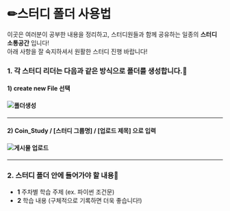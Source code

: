 # ✏스터디 폴더 사용법

이곳은 여러분이 공부한 내용을 정리하고, 스터디원들과 함께 공유하는 일종의 **스터디 소통공간** 입니다! </br>
아래 사항을 잘 숙지하셔서 원활한 스터디 진행 바랍니다!

###
###
### 1. 각 스터디 리더는 다음과 같은 방식으로 폴더를 생성합니다.📂
#### **1) create new File 선택**
####  
#### ![폴더생성](https://user-images.githubusercontent.com/65437087/107466428-51bd4100-6ba7-11eb-9a0d-bccf2b6b867c.PNG)

***************************************************************
#### **2) Coin_Study / [스터디 그룹명] / [업로드 제목] 으로 입력**
####
#### ![게시물 업로드](https://user-images.githubusercontent.com/65437087/107466457-639ee400-6ba7-11eb-84ed-89ea18fa499a.PNG)

***************************************************************
### 2. 스터디 폴더 안에 들어가야 할 내용📝
+ **1** 주차별 학습 주제 (ex. 파이썬 조건문)
+ **2** 학습 내용 (구체적으로 기록하면 더욱 좋습니다!)
